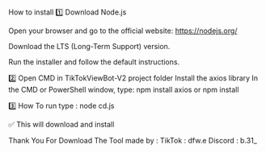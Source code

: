 How to install 
1️⃣ Download Node.js

Open your browser and go to the official website: https://nodejs.org/

Download the LTS (Long-Term Support) version.

Run the installer and follow the default instructions.

2️⃣ Open CMD in TikTokViewBot-V2 project folder
Install the axios library
In the CMD or PowerShell window, type:
npm install axios
or npm install

3️⃣ How To run type : 
   node cd.js

   
✅ This will download and install 


Thank You For Download The Tool
made by : 
TikTok : dfw.e 
Discord : b.31_ 
